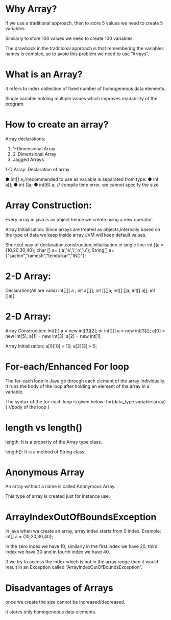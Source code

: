 # Why Array?

If we use a traditional approach, then to store 5 values we need to create 5
variables.

Similarly to store 100 values we need to create 100 variables.

The drawback in the traditional approach is that remembering the variables
names is complex, so to avoid this problem we need to use “Arrays”.




# What is an Array?

It refers to index collection of fixed number of homogeneous data elements.

Single variable holding multiple values which improves readability of the
program.





# How to create an array?

Array declarations:

1. 1-Dimensional Array
2. 2-Dimensional Array
3. Jagged Arrays

1-D Array: Declaration of array

● int[] a;//recommended to use as variable is separated from type.
● int a[];
● int []a;
● int[6] a; // compile time error. we cannot specify the size.





# Array Construction:

Every array in java is an object hence we create using a new operator.

Array Initialisation: Since arrays are treated as objects,internally based on the
type of data we keep inside array
JVM will keep default values.

Shortcut way of declaration,construction,initialisation in single line:
int []a = {10,20,30,40};
char [] a= {'a','e','i','o','u'};
String[] a= {"sachin","ramesh","tendulkar","IND"};




# 2-D Array:

Declaration(All are valid)
int[][] a ;
int a[][];
int [][]a;
int[] []a;
int[] a[];
int []a[];

# 2-D Array:

Array Construction:
int[][] a = new int[3][2];
or
int[][] a = new int[3][];
a[0] = new int[5];
a[1] = new int[3];
a[2] = new int[1];

Array Initialization:
a[0][0] = 10;
a[2][3] = 5;




# For-each/Enhanced For loop

The for-each loop in Java go through each element of the array individually. It
runs the body of the loop after holding an element of the array in a variable.

The syntax of the for-each loop is given below:
for(data_type variable:array){
//body of the loop
}




# length vs length()

length: It is a property of the Array type class.

length(): It is a method of String class.




# Anonymous Array

An array without a name is called Anonymous Array.

This type of array is created just for instance use.




# ArrayIndexOutOfBoundsException
In java when we create an array, array index starts from 0 index.
Example:
int[] a = {10,20,30,40};

In the zero index we have 10, similarly in the first index we have 20, third index we
have 30 and in fourth index we have 40.

If we try to access the index which is not in the array range then it would result in
an Exception called “ArrayIndexOutOfBoundsException”.




# Disadvantages of Arrays
once we create the size cannot be increased/decreased.

It stores only homogeneous data elements.



